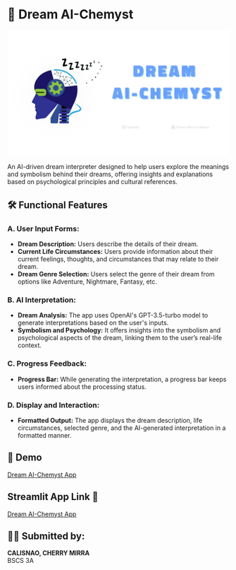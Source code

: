 # 🌌 Dream AI-Chemyst
![Dream Interpretation](dream_ai.png)

An AI-driven dream interpreter designed to help users explore the meanings and symbolism behind their dreams, offering insights and explanations based on psychological principles and cultural references.



## 🛠️ Functional Features

### A. User Input Forms:
- **Dream Description:** Users describe the details of their dream.
- **Current Life Circumstances:** Users provide information about their current feelings, thoughts, and circumstances that may relate to their dream.
- **Dream Genre Selection:** Users select the genre of their dream from options like Adventure, Nightmare, Fantasy, etc.

### B. AI Interpretation:
- **Dream Analysis:** The app uses OpenAI's GPT-3.5-turbo model to generate interpretations based on the user's inputs.
- **Symbolism and Psychology:** It offers insights into the symbolism and psychological aspects of the dream, linking them to the user’s real-life context.

### C. Progress Feedback:
- **Progress Bar:** While generating the interpretation, a progress bar keeps users informed about the processing status.

### D. Display and Interaction:
- **Formatted Output:** The app displays the dream description, life circumstances, selected genre, and the AI-generated interpretation in a formatted manner.



## 🎥 Demo
[Dream AI-Chemyst App](https://drive.google.com/file/d/1-NuPxGMal0G9Sy3_HhLFvHhJUYxQkEVl/view?usp=sharing)


## Streamlit App Link 🔗
[Dream AI-Chemyst App](https://dreamapp-calisnao-cs3a.streamlit.app/)


## 👩‍💻 Submitted by:
**CALISNAO, CHERRY MIRRA**  
BSCS 3A
